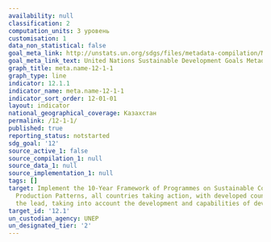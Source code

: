 ```yaml
---
availability: null
classification: 2
computation_units: 3 уровень
customisation: 1
data_non_statistical: false
goal_meta_link: http://unstats.un.org/sdgs/files/metadata-compilation/Metadata-Goal-12.pdf
goal_meta_link_text: United Nations Sustainable Development Goals Metadata (pdf 782kB)
graph_title: meta.name-12-1-1
graph_type: line
indicator: 12.1.1
indicator_name: meta.name-12-1-1
indicator_sort_order: 12-01-01
layout: indicator
national_geographical_coverage: Казахстан
permalink: /12-1-1/
published: true
reporting_status: notstarted
sdg_goal: '12'
source_active_1: false
source_compilation_1: null
source_data_1: null
source_implementation_1: null
tags: []
target: Implement the 10-Year Framework of Programmes on Sustainable Consumption and
  Production Patterns, all countries taking action, with developed countries taking
  the lead, taking into account the development and capabilities of developing countries
target_id: '12.1'
un_custodian_agency: UNEP
un_designated_tier: '2'
---
```

